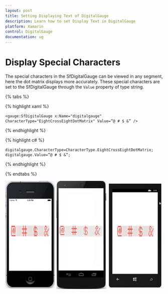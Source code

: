 ```yaml
---
layout: post
title: Setting Displaying Text of DigitalGauge
description: Learn how to set Display Text in DigitalGauge
platform: Xamarin
control: DigitalGauge
documentation: ug
---
```


# Display Special Characters

The special characters in the SfDigitalGauge can be viewed in any segment, here the dot matrix displays more accurately. These special characters are set to the SfDigitalGauge through the `Value` property of type string.

{% tabs %}

{% highlight xaml %}

	<gauge:SfDigitalGauge x:Name="digitalgauge" CharacterType="EightCrossEightDotMatrix" Value=”@ # $ &” />

{% endhighlight %}

{% highlight c# %}

	digitalgauge.CharacterType=CharacterType.EightCrossEightDotMatrix;
	digitalgauge.Value=”@ # $ &”;

{% endhighlight %}

{% endtabs %}


![](Getting-Started_images/specialcharacter.png)